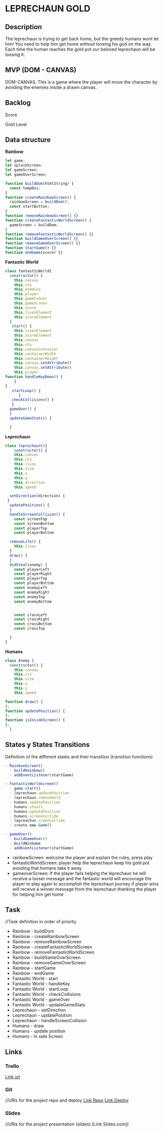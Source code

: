 # LEPRECHAUN GOLD

## Description

The leprechaun is trying to get back home, but the greedy humans wont let him! You need to help him get home without loosing his god on the way. Each time the human reaches the gold pot our beloved leprechaun will be loosing it.

## MVP (DOM - CANVAS)

DOM-CANVAS, This is a game where the player will move the character by avoiding the enemies inside a drawn canvas.

## Backlog

Score

Gold Level

## Data structure

**Rainbow**

```js
let game;
let splashScreen;
let gameScreen;
let gameOverScreen;

function buildDom(htmlString) {
  const tempDiv;
}
function createRainbowScreen() {
  rainbowScreen = buildDom();
  const startButton;
}
function removeRainbowScreen() {}
function createFantasticWorldScreen() {
  gameScreen = buildDom;
}
function removeFantasticWorldScreen() {}
function buildGameOverScreen() {}
function removeGameOverScreen() {}
function startGame() {}
function endGame(score) {}
```

**Fantastic World**

```js
class fantasticWorld{
  constructor() {
    this.canvas
    this.ctx
    this.enemies
    this.player
    this.gameIsOver
    this.gameScreen
    this.score
    this.livesElement
    this.scoreElement
  }
   start() {
    this.livesElement
    this.scoreElement
    this.canvas
    this.ctx
    this.canvasContainer
    this.containerWidth
    this.containerHeight
    this.canvas.setAttribute()
    this.canvas.setAttribute()
    this.player
function handleKeyDown() {
    }
}
   startLoop() {
      }
   checkCollisions() {
   }
  gameOver() {
  }
  updateGameStats() {

  }

```

**Leprechaun**

```js
class leprechaun(){
	constructor() {
    this.canvas
    this.ctx
    this.lives
    this.size
    this.x
    this.y
    this.direction
    this.speed

  setDirection(direction) {
 }
  updatePosition() {
  }
  handleScreenCollision() {
    const screenTop
    const screenBottom
    const playerTop
    const playerBottom

  removeLife() {
    this.lives
  }
  draw() {
  }
  didSteal(enemy) {
    const playerLeft
    const playerRight
    const playerTop
    const playerBottom
    const enemyLeft
    const enemyRight
    const enemyTop
    const enemyBottom


    const crossLeft
    const crossRight
    const crossBottom
    const crossTop

  }
}

```

**Humans**

```js
class Enemy {
  constructor() {
    this.canvas
    this.ctx
    this.size
    this.x
    this.y
    this.speed

function draw() {
};
function updatePosition() {
};
function isInsideScreen() {
};
  }
```

## States y States Transitions

Definition of the different states and their transition (transition functions)

```js
- RainbowScreen()
  - buildRainbow()
  - addEventListener(startGame)

- FantasticWorldscreen()
  - game.start()
  - leprechaun.updatePosition
  - leprechaun.removeGold
  - humans.updatePosition
  - humans.steals
  - humans.updatePosition
  - humans.screenCollide
  - lepreachun.sreenCollide
  - create new Game()

- gameOver()
  - buildGameOver()
  - buildWinGame
  - addEventListener(startGame)
```

- rainbowScreen: welcome the player and explain the rules, press play
- fantasticWorldScreen: player help the leprechaun keep his gold pot avoiding that humans take it away
- gameoverScreen: If the player fails helping the leprechaun he will receive a looser message and the fantastic world will encourage the player to play again to accomplish the leprechaun journey if player wins will receive a winner message from the leprechaun thanking the player for helping him get home

## Task

//Task definition in order of priority

- Rainbow - buildDom
- Rainbow - createRainbowScreen
- Rainbow - removeRainbowScreen
- Rainbow - createFantasticWorldScreen
- Rainbow - removeFantasticWorldScreen
- Rainbow - buildGameOverScreen
- Rainbow - removeGameOverScreen
- Rainbow - startGame
- Rainbow - endGame
- Fantastic World - start
- Fantastic World - handleKey
- Fantastic World - startLoop
- Fantastic World - checkCollisions
- Fantastic World - gameOver
- Fantastic World - updateGameStats
- Leprechaun - setDirection
- Leprechaun - updatePosition
- Leprechaun - handleScreenCollision
- Humans - draw
- Humans - update position
- Humans - In side Screen

## Links

### Trello

[Link url](https://trello.com/b/y8K0qq9y/video-game)

### Git

//URls for the project repo and deploy [Link Repo](https://github.com/Triheinz/collision-game.git) [Link Deploy](http://github.com/)

### Slides

//URls for the project presentation (slides) [Link Slides.com](
